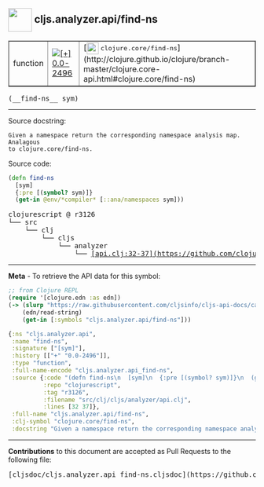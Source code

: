 ## <img width="48px" valign="middle" src="http://i.imgur.com/Hi20huC.png"> cljs.analyzer.api/find-ns

 <table border="1">
<tr>

<td>function</td>
<td><a href="https://github.com/cljsinfo/cljs-api-docs/tree/0.0-2496"><img valign="middle" alt="[+] 0.0-2496" src="https://img.shields.io/badge/+-0.0--2496-lightgrey.svg"></a> </td>
<td>
[<img height="24px" valign="middle" src="http://i.imgur.com/1GjPKvB.png"> <samp>clojure.core/find-ns</samp>](http://clojure.github.io/clojure/branch-master/clojure.core-api.html#clojure.core/find-ns)
</td>
</tr>
</table>

 <samp>
(__find-ns__ sym)<br>
</samp>

---




Source docstring:

```
Given a namespace return the corresponding namespace analysis map. Analagous
to clojure.core/find-ns.
```

Source code:

```clj
(defn find-ns
  [sym]
  {:pre [(symbol? sym)]}
  (get-in @env/*compiler* [::ana/namespaces sym]))
```

 <pre>
clojurescript @ r3126
└── src
    └── clj
        └── cljs
            └── analyzer
                └── <ins>[api.clj:32-37](https://github.com/clojure/clojurescript/blob/r3126/src/clj/cljs/analyzer/api.clj#L32-L37)</ins>
</pre>


---

__Meta__ - To retrieve the API data for this symbol:

```clj
;; from Clojure REPL
(require '[clojure.edn :as edn])
(-> (slurp "https://raw.githubusercontent.com/cljsinfo/cljs-api-docs/catalog/cljs-api.edn")
    (edn/read-string)
    (get-in [:symbols "cljs.analyzer.api/find-ns"]))
```

```clj
{:ns "cljs.analyzer.api",
 :name "find-ns",
 :signature ["[sym]"],
 :history [["+" "0.0-2496"]],
 :type "function",
 :full-name-encode "cljs.analyzer.api_find-ns",
 :source {:code "(defn find-ns\n  [sym]\n  {:pre [(symbol? sym)]}\n  (get-in @env/*compiler* [::ana/namespaces sym]))",
          :repo "clojurescript",
          :tag "r3126",
          :filename "src/clj/cljs/analyzer/api.clj",
          :lines [32 37]},
 :full-name "cljs.analyzer.api/find-ns",
 :clj-symbol "clojure.core/find-ns",
 :docstring "Given a namespace return the corresponding namespace analysis map. Analagous\nto clojure.core/find-ns."}

```

---

__Contributions__ to this document are accepted as Pull Requests to the following file:

 <pre>
[cljsdoc/cljs.analyzer.api_find-ns.cljsdoc](https://github.com/cljsinfo/cljs-api-docs/blob/master/cljsdoc/cljs.analyzer.api_find-ns.cljsdoc)
</pre>

